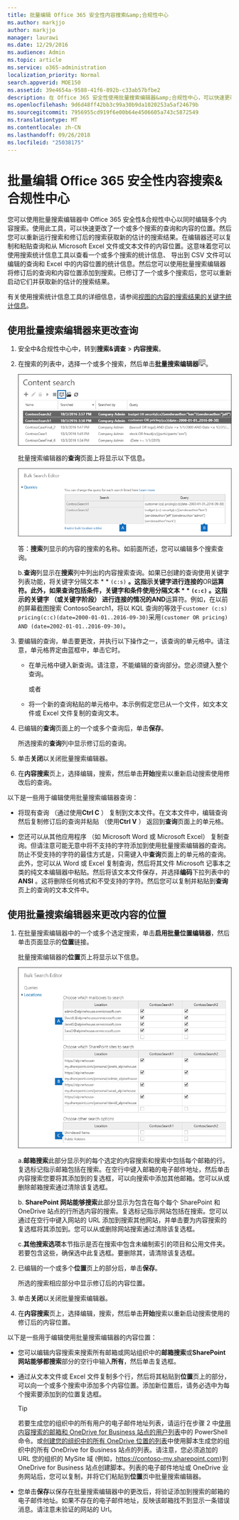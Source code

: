 ```yaml
---
title: 批量编辑 Office 365 安全性内容搜索&amp;合规性中心
ms.author: markjjo
author: markjjo
manager: laurawi
ms.date: 12/29/2016
ms.audience: Admin
ms.topic: article
ms.service: o365-administration
localization_priority: Normal
search.appverid: MOE150
ms.assetid: 39e4654a-9588-41f6-892b-c33ab57bfbe2
description: 在 Office 365 安全性使用批量搜索编辑器&amp;合规性中心，可以快速更改了一个或多个内容搜索的查询和内容的位置。
ms.openlocfilehash: 9d6d48ff42bb3c99a30b9da1020253a5af24679b
ms.sourcegitcommit: 7956955cd919f6e00b64e4506605a743c5872549
ms.translationtype: MT
ms.contentlocale: zh-CN
ms.lasthandoff: 09/26/2018
ms.locfileid: "25038175"
---
```

# <a name="bulk-edit-content-searches-in-the-office-365-security-amp-compliance-center"></a>批量编辑 Office 365 安全性内容搜索&amp;合规性中心

您可以使用批量搜索编辑器中 Office 365 安全性&amp;合规性中心以同时编辑多个内容搜索。使用此工具，可以快速更改了一个或多个搜索的查询和内容的位置。然后您可以重新运行搜索和修订后的搜索获取新的估计的搜索结果。在编辑器还可以复制和粘贴查询和从 Microsoft Excel 文件或文本文件的内容位置。这意味着您可以使用搜索统计信息工具以查看一个或多个搜索的统计信息、 导出到 CSV 文件可以编辑的查询和 Excel 中的内容位置的统计信息。然后您可以使用批量搜索编辑器将修订后的查询和内容位置添加到搜索。已修订了一个或多个搜索后，您可以重新启动它们并获取新的估计的搜索结果。
  
有关使用搜索统计信息工具的详细信息，请参阅[视图的内容的搜索结果的关键字统计信息](view-keyword-statistics-for-content-search.md)。
  
## <a name="use-the-bulk-search-editor-to-change-queries"></a>使用批量搜索编辑器来更改查询

1. 安全中&amp;合规性中心中，转到**搜索&amp;调查** \> **内容搜索**。
    
2. 在搜索的列表中，选择一个或多个搜索，然后单击**批量搜索编辑器**![批量搜索编辑器按钮](media/1ddb3d18-2f00-4a7b-98a6-817ca5ec7014.png)。
    
    ![选择一个或多个搜索，然后单击批量搜索编辑器](media/600c9716-89a2-4451-b111-fa7cfaad2006.png)
  
    批量搜索编辑器的**查询**页面上将显示以下信息。 
    
    ![批量搜索编辑器页上显示所选的搜索查询](media/189659af-cc78-4479-b0bc-a93decad2f6c.png)
  
    答：**搜索**列显示的内容的搜索的名称。如前面所述，您可以编辑多个搜索查询。 
    
    b.**查询**列显示在**搜索**列中列出的内容搜索查询。如果已创建的查询使用关键字列表功能，将关键字分隔文本 * * `(c:s)` **。这指示关键字进行连接的**OR**运算符。此外，如果查询包括条件，关键字和条件使用分隔文本 * * `(c:c)` **。这指示的关键字 （或关键字阶段） 进行连接的情况的**AND**运算符。例如，在以前的屏幕截图搜索 ContosoSearch1，将以 KQL 查询的等效于`customer (c:s) pricing(c:c)(date=2000-01-01..2016-09-30)`采用`(customer OR pricing) AND (date=2002-01-01..2016-09-30)`。
    
3. 要编辑的查询，单击要更改，并执行以下操作之一，该查询的单元格中。请注意，单元格界定由蓝框中，单击它时。
    
   - 在单元格中键入新查询。请注意，不能编辑的查询部分。您必须键入整个查询。
    
      或者
    
    - 将一个新的查询粘贴的单元格中。本示例假定您已从一个文件，如文本文件或 Excel 文件复制的查询文本。
    
4. 已编辑的**查询**页面上的一个或多个查询后，单击**保存**。
    
    所选搜索的**查询**列中显示修订后的查询。 
    
5. 单击**关闭**以关闭批量搜索编辑器。 
    
6. 在**内容搜索**页上，选择编辑，搜索，然后单击**开始**搜索以重新启动搜索使用修改后的查询。 
    
以下是一些用于编辑使用批量搜索编辑器查询：
  
- 将现有查询 （通过使用**Ctrl C** ） 复制到文本文件。在文本文件中，编辑查询然后复制修订后的查询并粘贴 （使用**Ctrl V** ） 返回到**查询**页面上的单元格。 
    
- 您还可以从其他应用程序 （如 Microsoft Word 或 Microsoft Excel） 复制查询。但请注意可能无意中将不支持的字符添加到使用批量搜索编辑器的查询。防止不受支持的字符的最佳方式是，只需键入中**查询**页面上的单元格的查询。此外，您可以从 Word 或 Excel 复制查询，然后将其文件 Microsoft 记事本之类的纯文本编辑器中粘贴。然后将该文本文件保存，并选择**编码**下拉列表中的**ANSI** 。这将删除任何格式和不受支持的字符。然后您可以复制并粘贴到**查询**页上的查询的文本文件中。 
    
  
## <a name="use-the-bulk-search-editor-to-change-content-locations"></a>使用批量搜索编辑器来更改内容的位置

1. 在批量搜索编辑器中的一个或多个选定搜索，单击**启用批量位置编辑器**，然后单击页面显示的**位置**链接。 
    
    批量搜索编辑器的**位置**页上将显示以下信息。 
    
    ![单击启用批量位置编辑器，然后单击添加或删除内容位置的位置](media/a5a468ce-bd63-4c53-bc37-ff64cf769e59.png)
  
    a.**邮箱搜索**此部分显示列的每个选定的内容搜索和搜索中包括每个邮箱的行。复选标记指示邮箱包括在搜索。在空行中键入邮箱的电子邮件地址，然后单击内容搜索您要将其添加到的复选框，可以向搜索中添加其他邮箱。您可以从或删除邮箱搜索通过清除该复选框。
    
    b. **SharePoint 网站能够搜索**此部分显示为包含在每个每个 SharePoint 和 OneDrive 站点的行所选内容的搜索。复选标记指示网站包括在搜索。您可以通过在空行中键入网站的 URL 添加到搜索其他网站，并单击要为内容搜索的复选框将其添加到。您可以从或删除网站搜索通过清除该复选框。
    
    c.**其他搜索选项**本节指示是否在搜索中包含未编制索引的项目和公用文件夹。若要包含这些，确保选中此复选框。要删除其，请清除该复选框。
    
2. 已编辑的一个或多个**位置**页上的部分后，单击**保存**。
    
    所选的搜索相应部分中显示修订后的内容位置。
    
3. 单击**关闭**以关闭批量搜索编辑器。 
    
4. 在**内容搜索**页上，选择编辑，搜索，然后单击**开始**搜索以重新启动搜索使用的修订后的内容位置。 
    
以下是一些用于编辑使用批量搜索编辑器的内容位置：
  
- 您可以编辑内容搜索来搜索所有邮箱或网站组织中的**邮箱搜索**或**SharePoint 网站能够都搜索**部分的空行中输入**所有**，然后单击复选框。 
    
- 通过从文本文件或 Excel 文件复制多个行，然后将其粘贴到**位置**页上的部分，可以向一个或多个搜索中添加多个内容位置。添加新位置后，请务必选中为每个搜索要添加到的位置复选框。 
    
    > [!TIP]
    > 若要生成您的组织中的所有用户的电子邮件地址列表，请运行在步骤 2 中[使用内容搜索的邮箱和 OneDrive for Business 站点的用户列表](search-the-mailbox-and-onedrive-for-business-for-a-list-of-users.md#step2)中的 PowerShell 命令。或[创建您的组织中的所有 OneDrive 位置的列表](https://support.office.com/article/8e200cb2-c768-49cb-88ec-53493e8ad80a)中使用脚本生成您的组织中的所有 OneDrive for Business 站点的列表。请注意，您必须追加的 URL 您的组织的 MySite 域 (例如，https://contoso-my.sharepoint.com)到 OneDrive for Business 站点创建脚本。列表的电子邮件地址或 OneDrive 业务网站后，您可以复制，并将它们粘贴到**位置**页中批量搜索编辑器。 
  
- 您单击**保存**以保存在批量搜索编辑器中的更改后，将验证添加到搜索的邮箱的电子邮件地址。如果不存在的电子邮件地址，反映该邮箱找不到显示一条错误消息。请注意未验证的网站的 Url。 
  

